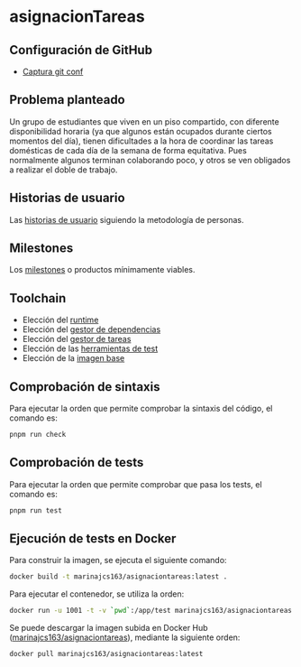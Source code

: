 # asignacionTareas

## Configuración de GitHub

- [Captura git conf](docs/iv-git-conf.png)

## Problema planteado

Un grupo de estudiantes que viven en un piso compartido, con diferente disponibilidad horaria (ya que algunos están ocupados durante ciertos momentos del día), tienen dificultades a la hora de coordinar las tareas domésticas de cada día de la semana de forma equitativa. Pues normalmente algunos terminan colaborando poco, y otros se ven obligados a realizar el doble de trabajo.

## Historias de usuario

Las [historias de usuario](docs/historias-usuario.md) siguiendo la metodología de personas.

## Milestones

Los [milestones](docs/milestones.md) o productos mínimamente viables.

## Toolchain

- Elección del [runtime](docs/runtime.md)
- Elección del [gestor de dependencias](docs/gestor-dependencias.md)
- Elección del [gestor de tareas](docs/gestor-tareas.md)
- Elección de las [herramientas de test](docs/herramientas-test.md)
- Elección de la [imagen base](docs/eleccion-imagen.md)

## Comprobación de sintaxis

Para ejecutar la orden que permite comprobar la sintaxis del código, el comando es:

```bash
pnpm run check
```

## Comprobación de tests

Para ejecutar la orden que permite comprobar que pasa los tests, el comando es:

```bash
pnpm run test
```

## Ejecución de tests en Docker

Para construir la imagen, se ejecuta el siguiente comando:

```bash
docker build -t marinajcs163/asignaciontareas:latest .
```

Para ejecutar el contenedor, se utiliza la orden:

```bash
docker run -u 1001 -t -v `pwd`:/app/test marinajcs163/asignaciontareas
```

Se puede descargar la imagen subida en Docker Hub ([marinajcs163/asignaciontareas](https://hub.docker.com/repository/docker/marinajcs163/asignaciontareas/tags?page=1&ordering=last_updated)), mediante la siguiente orden:

```bash
docker pull marinajcs163/asignaciontareas:latest
```
